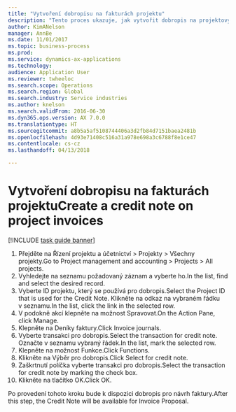 ```yaml
--- 
title: "Vytvoření dobropisu na fakturách projektu"
description: "Tento proces ukazuje, jak vytvořit dobropis na projektových fakturách, které byly zaúčtovány."
author: KimANelson
manager: AnnBe
ms.date: 11/01/2017
ms.topic: business-process
ms.prod: 
ms.service: dynamics-ax-applications
ms.technology: 
audience: Application User
ms.reviewer: twheeloc
ms.search.scope: Operations
ms.search.region: Global
ms.search.industry: Service industries
ms.author: knelson
ms.search.validFrom: 2016-06-30
ms.dyn365.ops.version: AX 7.0.0
ms.translationtype: HT
ms.sourcegitcommit: a8b5a5af5108744406a3d2fb84d7151baea2481b
ms.openlocfilehash: 4d93e71408c516a31a978e698a3c6788f8e1ce47
ms.contentlocale: cs-cz
ms.lasthandoff: 04/13/2018

---
```

# <a name="create-a-credit-note-on-project-invoices"></a><span data-ttu-id="40dda-103">Vytvoření dobropisu na fakturách projektu</span><span class="sxs-lookup"><span data-stu-id="40dda-103">Create a credit note on project invoices</span></span>

[!INCLUDE [task guide banner](../../includes/task-guide-banner.md)]

1. <span data-ttu-id="40dda-104">Přejděte na Řízení projektu a účetnictví > Projekty > Všechny projekty.</span><span class="sxs-lookup"><span data-stu-id="40dda-104">Go to Project management and accounting > Projects > All projects.</span></span> 
2. <span data-ttu-id="40dda-105">Vyhledejte na seznamu požadovaný záznam a vyberte ho.</span><span class="sxs-lookup"><span data-stu-id="40dda-105">In the list, find and select the desired record.</span></span> 
3. <span data-ttu-id="40dda-106">Vyberte ID projektu, který se používá pro dobropis.</span><span class="sxs-lookup"><span data-stu-id="40dda-106">Select the Project ID that is used for the Credit Note.</span></span> <span data-ttu-id="40dda-107">Klikněte na odkaz na vybraném řádku v seznamu.</span><span class="sxs-lookup"><span data-stu-id="40dda-107">In the list, click the link in the selected row.</span></span> 
4. <span data-ttu-id="40dda-108">V podokně akcí klepněte na možnost Spravovat.</span><span class="sxs-lookup"><span data-stu-id="40dda-108">On the Action Pane, click Manage.</span></span> 
5. <span data-ttu-id="40dda-109">Klepněte na Deníky faktury.</span><span class="sxs-lookup"><span data-stu-id="40dda-109">Click Invoice journals.</span></span> 
6. <span data-ttu-id="40dda-110">Vyberte transakci pro dobropis.</span><span class="sxs-lookup"><span data-stu-id="40dda-110">Select the transaction for credit note.</span></span> <span data-ttu-id="40dda-111">Označte v seznamu vybraný řádek.</span><span class="sxs-lookup"><span data-stu-id="40dda-111">In the list, mark the selected row.</span></span> 
7. <span data-ttu-id="40dda-112">Klepněte na možnost Funkce.</span><span class="sxs-lookup"><span data-stu-id="40dda-112">Click Functions.</span></span> 
8. <span data-ttu-id="40dda-113">Klikněte na Výběr pro dobropis.</span><span class="sxs-lookup"><span data-stu-id="40dda-113">Click Select for credit note.</span></span> 
9. <span data-ttu-id="40dda-114">Zaškrtnutí políčka vyberte transakci pro dobropis.</span><span class="sxs-lookup"><span data-stu-id="40dda-114">Select the transaction for credit note by marking the check box.</span></span>
10. <span data-ttu-id="40dda-115">Klikněte na tlačítko OK.</span><span class="sxs-lookup"><span data-stu-id="40dda-115">Click OK.</span></span> 

<span data-ttu-id="40dda-116">Po provedení tohoto kroku bude k dispozici dobropis pro návrh faktury.</span><span class="sxs-lookup"><span data-stu-id="40dda-116">After this step, the Credit Note will be available for Invoice Proposal.</span></span>


